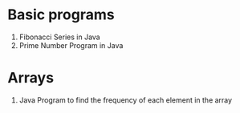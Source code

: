 # Basic programs

1. Fibonacci Series in Java
2. Prime Number Program in Java

# Arrays

1. Java Program to find the frequency of each element in the array
